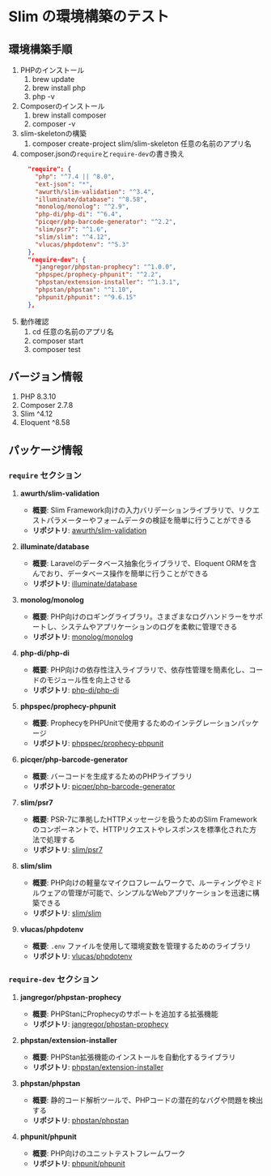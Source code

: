 # Slim の環境構築のテスト

## 環境構築手順

1. PHPのインストール
    1. brew update
    2. brew install php
    3. php -v
2. Composerのインストール
    1. brew install composer
    2. composer -v
3. slim-skeletonの構築
    1. composer create-project slim/slim-skeleton 任意の名前のアプリ名
4. composer.jsonの`require`と`require-dev`の書き換え
    ```json
      "require": {
        "php": "^7.4 || ^8.0",
        "ext-json": "*",
        "awurth/slim-validation": "^3.4",
        "illuminate/database": "^8.58",
        "monolog/monolog": "^2.9",
        "php-di/php-di": "^6.4",
        "picqer/php-barcode-generator": "^2.2",
        "slim/psr7": "^1.6",
        "slim/slim": "^4.12",
        "vlucas/phpdotenv": "^5.3"
      },
      "require-dev": {
        "jangregor/phpstan-prophecy": "^1.0.0",
        "phpspec/prophecy-phpunit": "^2.2",
        "phpstan/extension-installer": "^1.3.1",
        "phpstan/phpstan": "^1.10",
        "phpunit/phpunit": "^9.6.15"
      },
    ```
1. 動作確認
    1. cd 任意の名前のアプリ名
    2. composer start
    3. composer test

## バージョン情報

1. PHP 8.3.10
2. Composer 2.7.8
3. Slim ^4.12
4. Eloquent ^8.58

## パッケージ情報

### `require` セクション

1. **awurth/slim-validation**
   - **概要**: Slim Framework向けの入力バリデーションライブラリで、リクエストパラメーターやフォームデータの検証を簡単に行うことができる
   - **リポジトリ**: [awurth/slim-validation](https://github.com/awurth/SlimValidation)

2. **illuminate/database**
   - **概要**: Laravelのデータベース抽象化ライブラリで、Eloquent ORMを含んでおり、データベース操作を簡単に行うことができる
   - **リポジトリ**: [illuminate/database](https://github.com/illuminate/database)

3. **monolog/monolog**
   - **概要**: PHP向けのロギングライブラリ。さまざまなログハンドラーをサポートし、システムやアプリケーションのログを柔軟に管理できる
   - **リポジトリ**: [monolog/monolog](https://github.com/Seldaek/monolog)

4. **php-di/php-di**
   - **概要**: PHP向けの依存性注入ライブラリで、依存性管理を簡素化し、コードのモジュール性を向上させる
   - **リポジトリ**: [php-di/php-di](https://github.com/PHP-DI/PHP-DI)

5. **phpspec/prophecy-phpunit**
   - **概要**: ProphecyをPHPUnitで使用するためのインテグレーションパッケージ
   - **リポジトリ**: [phpspec/prophecy-phpunit](https://github.com/phpspec/prophecy-phpunit)

6. **picqer/php-barcode-generator**
   - **概要**: バーコードを生成するためのPHPライブラリ
   - **リポジトリ**: [picqer/php-barcode-generator](https://github.com/picqer/php-barcode-generator)

7. **slim/psr7**
   - **概要**: PSR-7に準拠したHTTPメッセージを扱うためのSlim Frameworkのコンポーネントで、HTTPリクエストやレスポンスを標準化された方法で処理する
   - **リポジトリ**: [slim/psr7](https://github.com/slimphp/Slim-Psr7)

8. **slim/slim**
   - **概要**: PHP向けの軽量なマイクロフレームワークで、ルーティングやミドルウェアの管理が可能で、シンプルなWebアプリケーションを迅速に構築できる
   - **リポジトリ**: [slim/slim](https://github.com/slimphp/Slim)

9. **vlucas/phpdotenv**
   - **概要**: `.env` ファイルを使用して環境変数を管理するためのライブラリ
   - **リポジトリ**: [vlucas/phpdotenv](https://github.com/vlucas/phpdotenv)

### `require-dev` セクション

1. **jangregor/phpstan-prophecy**
   - **概要**: PHPStanにProphecyのサポートを追加する拡張機能
   - **リポジトリ**: [jangregor/phpstan-prophecy](https://github.com/JakubOnderka/PHPStan-Prophecy)

2. **phpstan/extension-installer**
   - **概要**: PHPStan拡張機能のインストールを自動化するライブラリ
   - **リポジトリ**: [phpstan/extension-installer](https://github.com/phpstan/extension-installer)

3. **phpstan/phpstan**
   - **概要**: 静的コード解析ツールで、PHPコードの潜在的なバグや問題を検出する
   - **リポジトリ**: [phpstan/phpstan](https://github.com/phpstan/phpstan)

4. **phpunit/phpunit**
   - **概要**: PHP向けのユニットテストフレームワーク
   - **リポジトリ**: [phpunit/phpunit](https://github.com/sebastianbergmann/phpunit)
